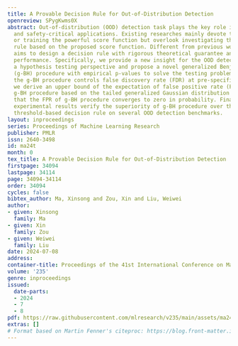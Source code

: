 ```yaml
---
title: A Provable Decision Rule for Out-of-Distribution Detection
openreview: SPygKwms0X
abstract: Out-of-distribution (OOD) detection task plays the key role in reliable
  and safety-critical applications. Existing researches mainly devote to designing
  or training the powerful score function but overlook investigating the decision
  rule based on the proposed score function. Different from previous work, this paper
  aims to design a decision rule with rigorous theoretical guarantee and well empirical
  performance. Specifically, we provide a new insight for the OOD detection task from
  a hypothesis testing perspective and propose a novel generalized Benjamini Hochberg
  (g-BH) procedure with empirical p-values to solve the testing problem. Theoretically,
  the g-BH procedure controls false discovery rate (FDR) at pre-specified level. Furthermore,
  we derive an upper bound of the expectation of false positive rate (FPR) for the
  g-BH procedure based on the tailed generalized Gaussian distribution family, indicating
  that the FPR of g-BH procedure converges to zero in probability. Finally, the extensive
  experimental results verify the superiority of g-BH procedure over the traditional
  threshold-based decision rule on several OOD detection benchmarks.
layout: inproceedings
series: Proceedings of Machine Learning Research
publisher: PMLR
issn: 2640-3498
id: ma24t
month: 0
tex_title: A Provable Decision Rule for Out-of-Distribution Detection
firstpage: 34094
lastpage: 34114
page: 34094-34114
order: 34094
cycles: false
bibtex_author: Ma, Xinsong and Zou, Xin and Liu, Weiwei
author:
- given: Xinsong
  family: Ma
- given: Xin
  family: Zou
- given: Weiwei
  family: Liu
date: 2024-07-08
address:
container-title: Proceedings of the 41st International Conference on Machine Learning
volume: '235'
genre: inproceedings
issued:
  date-parts:
  - 2024
  - 7
  - 8
pdf: https://raw.githubusercontent.com/mlresearch/v235/main/assets/ma24t/ma24t.pdf
extras: []
# Format based on Martin Fenner's citeproc: https://blog.front-matter.io/posts/citeproc-yaml-for-bibliographies/
---
```

